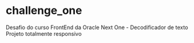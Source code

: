 # challenge_one
 Desafio do curso FrontEnd da Oracle Next One - Decodificador de texto <br>
 Projeto totalmente responsivo
